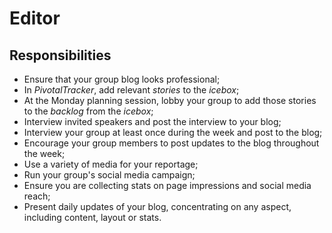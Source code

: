 # Editor

## Responsibilities

* Ensure that your group blog looks professional;
* In *PivotalTracker*, add relevant *stories* to the *icebox*;
* At the Monday planning session, lobby your group to add those stories to the *backlog* from the *icebox*;
* Interview invited speakers and post the interview to your blog;
* Interview your group at least once during the week and post to the blog;
* Encourage your group members to post updates to the blog throughout the week;
* Use a variety of media for your reportage;
* Run your group's social media campaign;
* Ensure you are collecting stats on page impressions and social media reach;
* Present daily updates of your blog, concentrating on any aspect, including content, layout or stats.
